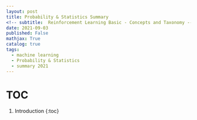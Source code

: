 ```yaml
---
layout: post
title: Probability & Statistics Summary 
<!-- subtitle:  Reinforcement Learning Basic - Concepts and Taxonomy -->
date: 2021-09-03
published: False
mathjax: True
catalog: true
tags:
  - machine learning
  - Probability & Statistics
  - summary 2021
---
```


# TOC
1. Introduction
{:toc}

